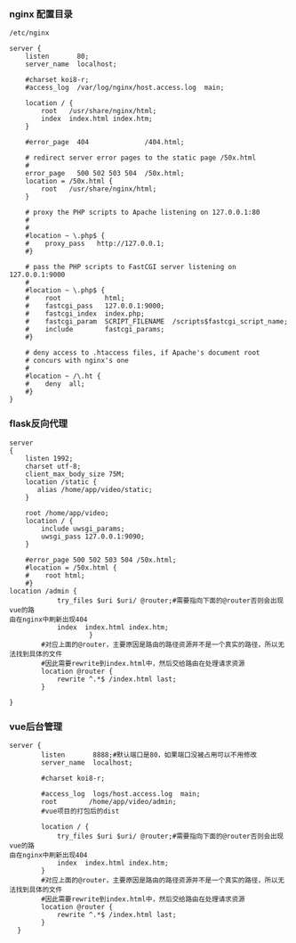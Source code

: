 ### nginx 配置目录
``` /etc/nginx ```

```
server {
    listen       80;
    server_name  localhost;

    #charset koi8-r;
    #access_log  /var/log/nginx/host.access.log  main;

    location / {
        root   /usr/share/nginx/html;
        index  index.html index.htm;
    }

    #error_page  404              /404.html;

    # redirect server error pages to the static page /50x.html
    #
    error_page   500 502 503 504  /50x.html;
    location = /50x.html {
        root   /usr/share/nginx/html;
    }

    # proxy the PHP scripts to Apache listening on 127.0.0.1:80
    #
    #
    #location ~ \.php$ {
    #    proxy_pass   http://127.0.0.1;
    #}

    # pass the PHP scripts to FastCGI server listening on 127.0.0.1:9000
    #
    #location ~ \.php$ {
    #    root           html;
    #    fastcgi_pass   127.0.0.1:9000;
    #    fastcgi_index  index.php;
    #    fastcgi_param  SCRIPT_FILENAME  /scripts$fastcgi_script_name;
    #    include        fastcgi_params;
    #}

    # deny access to .htaccess files, if Apache's document root
    # concurs with nginx's one
    #
    #location ~ /\.ht {
    #    deny  all;
    #}
}

```
### flask反向代理
```
server
{
    listen 1992;
    charset utf-8;
    client_max_body_size 75M;
    location /static {
       alias /home/app/video/static;
    }

    root /home/app/video;
    location / {
        include uwsgi_params;
        uwsgi_pass 127.0.0.1:9090;
    }

    #error_page 500 502 503 504 /50x.html;
    #location = /50x.html {
    #    root html;
    #}
location /admin {
            try_files $uri $uri/ @router;#需要指向下面的@router否则会出现vue的路
由在nginx中刷新出现404
            index  index.html index.htm;
                    }
        #对应上面的@router，主要原因是路由的路径资源并不是一个真实的路径，所以无
法找到具体的文件
        #因此需要rewrite到index.html中，然后交给路由在处理请求资源
        location @router {
            rewrite ^.*$ /index.html last;
        }

}
```
### vue后台管理
```
server {
        listen       8888;#默认端口是80，如果端口没被占用可以不用修改
        server_name  localhost;

        #charset koi8-r;

        #access_log  logs/host.access.log  main;
        root        /home/app/video/admin;
        #vue项目的打包后的dist

        location / {
            try_files $uri $uri/ @router;#需要指向下面的@router否则会出现vue的路
由在nginx中刷新出现404
            index  index.html index.htm;
        }
        #对应上面的@router，主要原因是路由的路径资源并不是一个真实的路径，所以无
法找到具体的文件
        #因此需要rewrite到index.html中，然后交给路由在处理请求资源
        location @router {
            rewrite ^.*$ /index.html last;
        }
  }

```
